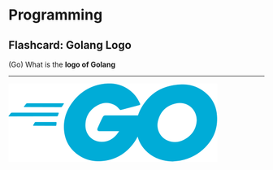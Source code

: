 # Programming

## Flashcard: Golang Logo

(Go) What is the **logo of Golang**

---

![](./medias/go.svg)

